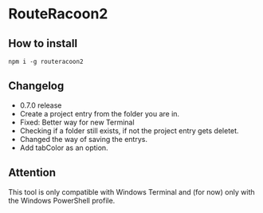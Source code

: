 # RouteRacoon2

## How to install

```Shell
npm i -g routeracoon2
```

## Changelog

- 0.7.0 release
- Create a project entry from the folder you are in.
- Fixed: Better way for new Terminal
- Checking if a folder still exists, if not the project entry gets deletet.
- Changed the way of saving the entrys.
- Add tabColor as an option.

## Attention

This tool is only compatible with Windows Terminal and (for now) only with the Windows PowerShell profile.